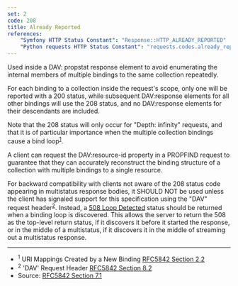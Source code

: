 ```yaml
---
set: 2
code: 208
title: Already Reported
references:
    "Symfony HTTP Status Constant": "Response::HTTP_ALREADY_REPORTED"
    "Python requests HTTP Status Constant": "requests.codes.already_reported"
---
```


Used inside a DAV: propstat response element to avoid enumerating the internal members of multiple bindings to the same collection repeatedly.

For each binding to a collection inside the request's scope, only one will be reported with a 200 status, while subsequent DAV:response elements for all other bindings will use the 208 status, and no DAV:response elements for their descendants are included.

Note that the 208 status will only occur for "Depth: infinity" requests, and that it is of particular importance when the multiple collection bindings cause a bind loop<sup>[1](#ref-1)</sup>.

A client can request the DAV:resource-id property in a PROPFIND request to guarantee that they can accurately reconstruct the binding structure of a collection with multiple bindings to a single resource.

For backward compatibility with clients not aware of the 208 status code appearing in multistatus response bodies, it SHOULD NOT be used unless the client has signaled support for this specification using the "DAV" request header<sup>[2](#ref-2)</sup>. Instead, a [508 Loop Detected](/508) status should be returned when a binding loop is discovered. This allows the server to return the 508 as the top-level return status, if it discovers it before it started the response, or in the middle of a multistatus, if it discovers it in the middle of streaming out a multistatus response.

---

* <span id="ref-1"><sup>1</sup> URI Mappings Created by a New Binding
[RFC5842 Section 2.2][2]</span>
* <span id="ref-2"><sup>2</sup> 'DAV' Request Header
[RFC5842 Section 8.2][3]</span>
* Source: [RFC5842 Section 7.1][1]

[1]: <http://tools.ietf.org/html/rfc5842#section-7.1>
[2]: <http://tools.ietf.org/html/rfc5842#section-2.2>
[3]: <http://tools.ietf.org/html/rfc5842#section-8.2>
